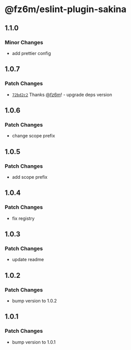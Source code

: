 # @fz6m/eslint-plugin-sakina

## 1.1.0

### Minor Changes

- add prettier config

## 1.0.7

### Patch Changes

- [`72bd2c2`](https://github.com/xn-sakina/sakina/commit/72bd2c22b11845e4e1dcf0644de3361360aa96ce) Thanks [@fz6m](https://github.com/fz6m)! - upgrade deps version

## 1.0.6

### Patch Changes

- change scope prefix

## 1.0.5

### Patch Changes

- add scope prefix

## 1.0.4

### Patch Changes

- fix registry

## 1.0.3

### Patch Changes

- update readme

## 1.0.2

### Patch Changes

- bump version to 1.0.2

## 1.0.1

### Patch Changes

- bump version to 1.0.1
